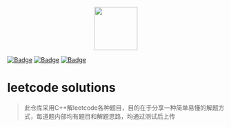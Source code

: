 <p align="center"><img width="100px" src="https://www.easyicon.net/api/resizeApi.php?id=1141865&size=128"></p>

[![Badge](https://img.shields.io/badge/Author-Shawn-brightgreen.svg)](http://shawn070.cn/) [![Badge](https://img.shields.io/badge/coverage-17%25-blue.svg)](https://github.com/Shawn070/leetcode) [![Badge](https://img.shields.io/badge/link-996.icu-red.svg)](https://996.icu/#/zh_CN)

# leetcode solutions

>此仓库采用C++解leetcode各种题目，目的在于分享一种简单易懂的解题方式，每道题内部均有题目和解题思路，均通过测试后上传
